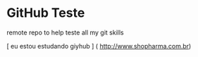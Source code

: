 GitHub Teste
==========

remote repo to help teste all my git skills

[ eu estou estudando giyhub ] ( http://www.shopharma.com.br)
